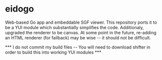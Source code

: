 eidogo
======

Web-based Go app and embeddable SGF viewer. This repository ports it to be a YUI 
module which substantially simplifies the code.   Additionaly, upgraded the renderer to be canvas.
At some point in the future, re-adding an HTML renderer (for failback)  may be wise -- it should not be difficult.

*** I do not commit my build files -- You will need to download shifter in order to build this into working YUI modules ***
